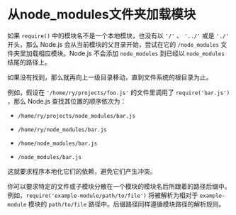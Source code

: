 # 从node_modules文件夹加载模块

如果 `require()` 中的模块名不是一个本地模块，也没有以 `'/'` 、 `'../'` 或是 `'./'` 开头，那么 Node.js 会从当前模块的父目录开始，尝试在它的 `/node_modules` 文件夹里加载相应模块。Node.js 不会添加 `node_modules` 到已经以 `node_modules` 结尾的路径上。

如果没有找到，那么就再向上一级目录移动，直到文件系统的根目录为止。

例如，假设在 `'/home/ry/projects/foo.js'` 的文件里调用了 `require('bar.js')` ，那么 Node.js 查找其位置的顺序依次为：

- `/home/ry/projects/node_modules/bar.js`

- `/home/ry/node_modules/bar.js`

- `/home/node_modules/bar.js`

- `/node_modules/bar.js`

这就要求程序本地化它们的依赖，避免它们产生冲突。

你可以要求特定的文件或子模块分散在一个模块的模块名后所跟着的路径后缀中。例如，`require('example-module/path/to/file')` 将被解析为相对于 `example-module` 模块的 `path/to/file` 路径中。后缀路径同样遵循模块路径的解析规则。